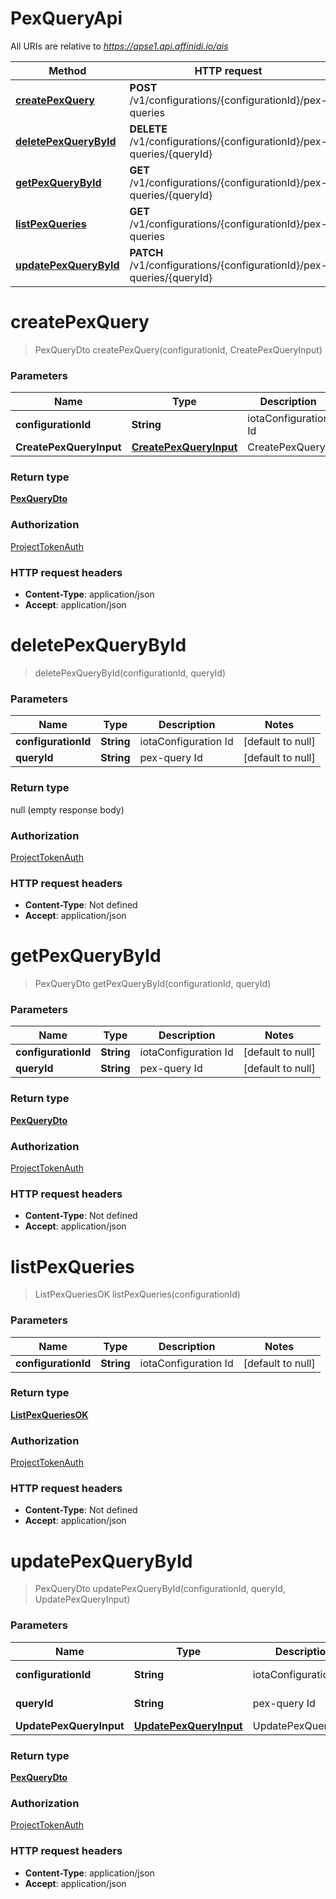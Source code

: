 # PexQueryApi

All URIs are relative to *https://apse1.api.affinidi.io/ais*

| Method                                                      | HTTP request                                                          | Description |
| ----------------------------------------------------------- | --------------------------------------------------------------------- | ----------- |
| [**createPexQuery**](PexQueryApi.md#createPexQuery)         | **POST** /v1/configurations/{configurationId}/pex-queries             |             |
| [**deletePexQueryById**](PexQueryApi.md#deletePexQueryById) | **DELETE** /v1/configurations/{configurationId}/pex-queries/{queryId} |             |
| [**getPexQueryById**](PexQueryApi.md#getPexQueryById)       | **GET** /v1/configurations/{configurationId}/pex-queries/{queryId}    |             |
| [**listPexQueries**](PexQueryApi.md#listPexQueries)         | **GET** /v1/configurations/{configurationId}/pex-queries              |             |
| [**updatePexQueryById**](PexQueryApi.md#updatePexQueryById) | **PATCH** /v1/configurations/{configurationId}/pex-queries/{queryId}  |             |

<a name="createPexQuery"></a>

# **createPexQuery**

> PexQueryDto createPexQuery(configurationId, CreatePexQueryInput)

### Parameters

| Name                    | Type                                                        | Description          | Notes             |
| ----------------------- | ----------------------------------------------------------- | -------------------- | ----------------- |
| **configurationId**     | **String**                                                  | iotaConfiguration Id | [default to null] |
| **CreatePexQueryInput** | [**CreatePexQueryInput**](../Models/CreatePexQueryInput.md) | CreatePexQuery       |                   |

### Return type

[**PexQueryDto**](../Models/PexQueryDto.md)

### Authorization

[ProjectTokenAuth](../README.md#ProjectTokenAuth)

### HTTP request headers

- **Content-Type**: application/json
- **Accept**: application/json

<a name="deletePexQueryById"></a>

# **deletePexQueryById**

> deletePexQueryById(configurationId, queryId)

### Parameters

| Name                | Type       | Description          | Notes             |
| ------------------- | ---------- | -------------------- | ----------------- |
| **configurationId** | **String** | iotaConfiguration Id | [default to null] |
| **queryId**         | **String** | pex-query Id         | [default to null] |

### Return type

null (empty response body)

### Authorization

[ProjectTokenAuth](../README.md#ProjectTokenAuth)

### HTTP request headers

- **Content-Type**: Not defined
- **Accept**: application/json

<a name="getPexQueryById"></a>

# **getPexQueryById**

> PexQueryDto getPexQueryById(configurationId, queryId)

### Parameters

| Name                | Type       | Description          | Notes             |
| ------------------- | ---------- | -------------------- | ----------------- |
| **configurationId** | **String** | iotaConfiguration Id | [default to null] |
| **queryId**         | **String** | pex-query Id         | [default to null] |

### Return type

[**PexQueryDto**](../Models/PexQueryDto.md)

### Authorization

[ProjectTokenAuth](../README.md#ProjectTokenAuth)

### HTTP request headers

- **Content-Type**: Not defined
- **Accept**: application/json

<a name="listPexQueries"></a>

# **listPexQueries**

> ListPexQueriesOK listPexQueries(configurationId)

### Parameters

| Name                | Type       | Description          | Notes             |
| ------------------- | ---------- | -------------------- | ----------------- |
| **configurationId** | **String** | iotaConfiguration Id | [default to null] |

### Return type

[**ListPexQueriesOK**](../Models/ListPexQueriesOK.md)

### Authorization

[ProjectTokenAuth](../README.md#ProjectTokenAuth)

### HTTP request headers

- **Content-Type**: Not defined
- **Accept**: application/json

<a name="updatePexQueryById"></a>

# **updatePexQueryById**

> PexQueryDto updatePexQueryById(configurationId, queryId, UpdatePexQueryInput)

### Parameters

| Name                    | Type                                                        | Description          | Notes             |
| ----------------------- | ----------------------------------------------------------- | -------------------- | ----------------- |
| **configurationId**     | **String**                                                  | iotaConfiguration Id | [default to null] |
| **queryId**             | **String**                                                  | pex-query Id         | [default to null] |
| **UpdatePexQueryInput** | [**UpdatePexQueryInput**](../Models/UpdatePexQueryInput.md) | UpdatePexQueryById   |                   |

### Return type

[**PexQueryDto**](../Models/PexQueryDto.md)

### Authorization

[ProjectTokenAuth](../README.md#ProjectTokenAuth)

### HTTP request headers

- **Content-Type**: application/json
- **Accept**: application/json
